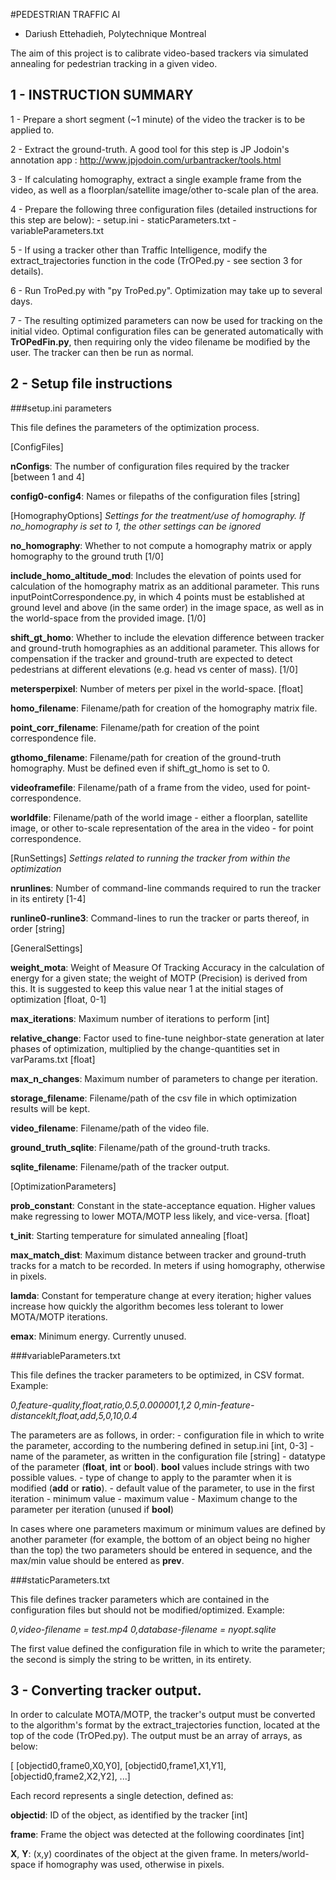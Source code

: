 #PEDESTRIAN TRAFFIC AI
- Dariush Ettehadieh, Polytechnique Montreal

The aim of this project is to calibrate video-based trackers via simulated annealing for pedestrian tracking in a given video.


## 1 - INSTRUCTION SUMMARY

1 - Prepare a short segment (~1 minute) of the video the tracker is to be applied to.

2 - Extract the ground-truth. A good tool for this step is JP Jodoin's annotation app : http://www.jpjodoin.com/urbantracker/tools.html

3 - If calculating homography, extract a single example frame from the video, as well as a floorplan/satellite image/other to-scale plan of the area.

4 - Prepare the following three configuration files (detailed instructions for this step are below):
	- setup.ini
	- staticParameters.txt
	- variableParameters.txt

5 - If using a tracker other than Traffic Intelligence, modify the extract_trajectories function in the code (TrOPed.py - see section 3 for details).

6 - Run TroPed.py with "py TroPed.py". Optimization may take up to several days.

7 - The resulting optimized parameters can now be used for tracking on the initial video. Optimal configuration files can be generated automatically with **TrOPedFin.py**, then requiring only the video filename be modified by the user. The tracker can then be run as normal.

## 2 - Setup file instructions

###setup.ini parameters

This file defines the parameters of the optimization process.

[ConfigFiles]

**nConfigs**: The number of configuration files required by the tracker [between 1 and 4]

**config0-config4**: Names or filepaths of the configuration files [string]

[HomographyOptions] *Settings for the treatment/use of homography. If no_homography is set to 1, the other settings can be ignored*

**no_homography**: Whether to not compute a homography matrix or apply homography to the ground truth [1/0]

**include_homo_altitude_mod**: Includes the elevation of points used for calculation of the homography matrix as an additional parameter. This runs inputPointCorrespondence.py, in which 4 points must be established at ground level and above (in the same order) in the image space, as well as in the world-space from the provided image. [1/0]

**shift_gt_homo**: Whether to include the elevation difference between tracker and ground-truth homographies as an additional parameter. This allows for compensation if the tracker and ground-truth are expected to detect pedestrians at different elevations (e.g. head vs center of mass). [1/0]

**metersperpixel**: Number of meters per pixel in the world-space. [float]

**homo_filename**: Filename/path for creation of the homography matrix file.

**point_corr_filename**: Filename/path for creation of the point correspondence file.

**gthomo_filename**: Filename/path for creation of the ground-truth homography. Must be defined even if shift_gt_homo is set to 0.

**videoframefile**: Filename/path of a frame from the video, used for point-correspondence.

**worldfile**: Filename/path of the world image - either a floorplan, satellite image, or other to-scale representation of the area in the video - for point correspondence.

[RunSettings] *Settings related to running the tracker from within the optimization*

**nrunlines**: Number of command-line commands required to run the tracker in its entirety [1-4]

**runline0-runline3**: Command-lines to run the tracker or parts thereof, in order [string]

[GeneralSettings]

**weight_mota**: Weight of Measure Of Tracking Accuracy in the calculation of energy for a given state; the weight of MOTP (Precision) is derived from this. It is suggested to keep this value near 1 at the initial stages of optimization [float, 0-1]

**max_iterations**: Maximum number of iterations to perform [int]

**relative_change**: Factor used to fine-tune neighbor-state generation at later phases of optimization, multiplied by the change-quantities set in varParams.txt [float]

**max_n_changes**: Maximum number of parameters to change per iteration.

**storage_filename**: Filename/path of the csv file in which optimization results will be kept.

**video_filename**: Filename/path of the video file.

**ground_truth_sqlite**: Filename/path of the ground-truth tracks.

**sqlite_filename**: Filename/path of the tracker output.

[OptimizationParameters]

**prob_constant**: Constant in the state-acceptance equation. Higher values make regressing to lower MOTA/MOTP less likely, and vice-versa. [float]

**t_init**: Starting temperature for simulated annealing [float]

**max_match_dist**: Maximum distance between tracker and ground-truth tracks for a match to be recorded. In meters if using homography, otherwise in pixels.

**lamda**: Constant for temperature change at every iteration; higher values increase how quickly the algorithm becomes less tolerant to lower MOTA/MOTP iterations.

**emax**: Minimum energy. Currently unused.

###variableParameters.txt

This file defines the tracker parameters to be optimized, in CSV format. Example:

*0,feature-quality,float,ratio,0.5,0.000001,1,2*
*0,min-feature-distanceklt,float,add,5,0,10,0.4*

The parameters are as follows, in order:
	- configuration file in which to write the parameter, according to the numbering defined in setup.ini [int, 0-3]
	- name of the parameter, as written in the configuration file [string]
	- datatype of the parameter (**float**, **int** or **bool**). **bool** values include strings with two possible values.
	- type of change to apply to the paramter when it is modified (**add** or **ratio**).
	- default value of the parameter, to use in the first iteration
	- minimum value
	- maximum value
	- Maximum change to the parameter per iteration (unused if **bool**)

In cases where one parameters maximum or minimum values are defined by another parameter (for example, the bottom of an object being no higher than the top) the two parameters should be entered in sequence, and the max/min value should be entered as **prev**.

###staticParameters.txt

This file defines tracker parameters which are contained in the configuration files but should not be modified/optimized. Example:

*0,video-filename = test.mp4*
*0,database-filename = nyopt.sqlite*

The first value defined the configuration file in which to write the parameter; the second is simply the string to be written, in its entirety.

## 3 - Converting tracker output.

In order to calculate MOTA/MOTP, the tracker's output must be converted to the algorithm's format by the extract_trajectories function, located at the top of the code (TrOPed.py). The output must be an array of arrays, as below:

[
[objectid0,frame0,X0,Y0],
[objectid0,frame1,X1,Y1],
[objectid0,frame2,X2,Y2],
...]

Each record represents a single detection, defined as:

**objectid**: ID of the object, as identified by the tracker [int]

**frame**: Frame the object was detected at the following coordinates [int]

**X**, **Y**: (x,y) coordinates of the object at the given frame. In meters/world-space if homography was used, otherwise in pixels.
